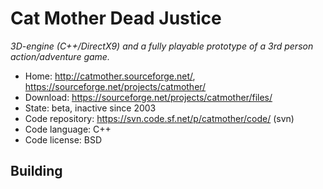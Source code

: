 # Cat Mother Dead Justice

_3D-engine (C++/DirectX9) and a fully playable prototype of a 3rd person action/adventure game._

- Home: http://catmother.sourceforge.net/, https://sourceforge.net/projects/catmother/
- Download: https://sourceforge.net/projects/catmother/files/
- State: beta, inactive since 2003
- Code repository: https://svn.code.sf.net/p/catmother/code/ (svn)
- Code language: C++
- Code license: BSD

## Building

